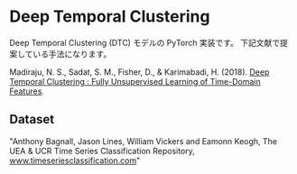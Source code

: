 # Deep Temporal Clustering

Deep Temporal Clustering (DTC) モデルの PyTorch 実装です。
下記文献で提案している手法になります。

Madiraju, N. S., Sadat, S. M., Fisher, D., & Karimabadi, H. (2018).
[Deep Temporal Clustering : Fully Unsupervised Learning of Time-Domain Features][dtc].

[dtc]: http://arxiv.org/abs/1802.01059

## Dataset

"Anthony Bagnall, Jason Lines, William Vickers and Eamonn Keogh,
The UEA & UCR Time Series Classification Repository,
www.timeseriesclassification.com"
